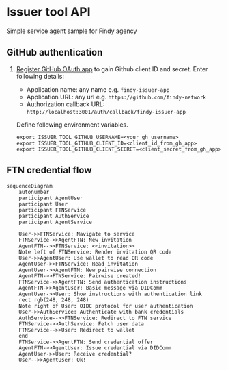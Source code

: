 # Issuer tool API

Simple service agent sample for Findy agency

## GitHub authentication

1. [Register GitHub OAuth app](https://github.com/settings/applications/new) to gain Github client ID and secret. Enter following details:

   - Application name: any name e.g. `findy-issuer-app`
   - Application URL: any url e.g. `https://github.com/findy-network`
   - Authorization callback URL: `http://localhost:3001/auth/callback/findy-issuer-app`

   Define following environment variables.

   ```
   export ISSUER_TOOL_GITHUB_USERNAME=<your_gh_username>
   export ISSUER_TOOL_GITHUB_CLIENT_ID=<client_id_from_gh_app>
   export ISSUER_TOOL_GITHUB_CLIENT_SECRET=<client_secret_from_gh_app>
   ```

## FTN credential flow

```mermaid
sequenceDiagram
    autonumber
    participant AgentUser
    participant User
    participant FTNService
    participant AuthService
    participant AgentService

    User->>FTNService: Navigate to service
    FTNService->>AgentFTN: New invitation
    AgentFTN-->>FTNService: <<invitation>>
    Note left of FTNService: Render invitation QR code
    User->>AgentUser: Use wallet to read QR code
    AgentUser->>FTNService: Read invitation
    AgentUser->>AgentFTN: New pairwise connection
    AgentFTN->>FTNService: Pairwise created!
    FTNService->>AgentFTN: Send authentication instructions
    AgentFTN->>AgentUser: Basic message via DIDComm
    AgentUser->>User: Show instructions with authentication link
    rect rgb(248, 248, 248)
    Note right of User: OIDC protocol for user authentication
    User->>AuthService: Authenticate with bank credentials
    AuthService-->>FTNService: Redirect to FTN service
    FTNService->>AuthService: Fetch user data
    FTNService-->>User: Redirect to wallet
    end
    FTNService->>AgentFTN: Send credential offer
    AgentFTN->>AgentUser: Issue credential via DIDComm
    AgentUser->>User: Receive credential?
    User-->>AgentUser: Ok!

```
